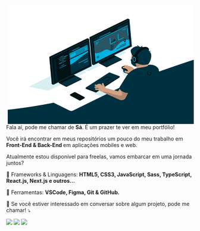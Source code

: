 <!-- <img src="https://i.ibb.co/k8KjrYK/image-10.png" min-width="400px" max-width="400px" width="400px" align="right" alt="Code"> -->

  <img align="right" alt="GIF" src="https://github.com/poowerllz/poowerllz/blob/master/code.gif?raw=true" width="500" height="320" />

<p align="left"> 
  Fala aí, pode me chamar de <strong> Sá</strong>. É um prazer te ver em meu portfólio!
</p>

<p align="left">
  Você irá encontrar em meus repositórios um pouco do meu trabalho em <strong> Front-End & Back-End </strong> em aplicações mobiles e web.
</p>

<p align="left"> 
  Atualmente estou disponível para freelas, vamos embarcar em uma jornada juntos? 
</p>

<p align="left">
  💼 Frameworks & Linguagens: <strong>HTML5, CSS3, JavaScript, Sass, TypeScript, React.js, Next.js e outros...</strong>
</p>

<p align="left">
  🌱 Ferramentas: <strong>VSCode, Figma, Git & GitHub.</strong>
</p>

<p align="left">
  🔭 Se você estiver interessado em conversar sobre algum projeto, pode me chamar! ⤵️
</p>

<p align="left">
  <a href="https://www.instagram.com/sa_filho/" alt="Instagram">
  <img src="https://img.shields.io/badge/-Instagram-DF0174?style=for-the-badge&logo=instagram&logoColor=white"/></a>
  
  <a href="https://www.linkedin.com/in/elzevir-de-sousa-s%C3%A1-filho-a37286187/" alt="Linkedin">
  <img src="https://img.shields.io/badge/-Linkedin-0e76a8?style=for-the-badge&logo=Linkedin&logoColor=white"/></a>

  <a href="https://www.facebook.com/elzevir.sa.filho/" alt="Facebook">
  <img src="https://img.shields.io/badge/-Facebook-3b5998?style=for-the-badge&logo=facebook&logoColor=white"/></a>
</p>

